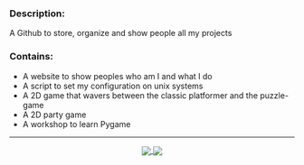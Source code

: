 ### Description:
A Github to store, organize and show people all my projects

### Contains:
- A website to show peoples who am I and what I do
- A script to set my configuration on unix systems
- A 2D game that wavers between the classic platformer and the puzzle-game
- A 2D party game
- A workshop to learn Pygame

___
<p align="center">
  <a href="https://rebrand.ly/r1ckr0l13r">
    <img align="center" src="https://github-readme-stats.vercel.app/api?username=serapagranchose&cache_seconds=1800&theme=outrun&title_color=8080ff&text_color=ff1aff&icon_color=8080ff&hide=prs,issues&show_icons=true&line_height=30&hide_border=true&border_radius=0"/>
  </a>
  <a href="https://rebrand.ly/r1ckr0l13r">
    <img align="center" src="https://github-readme-stats.vercel.app/api/top-langs/?username=serapagranchose&cache_seconds=1800&layout=compact&card_width=255&theme=outrun&title_color=8080ff&text_color=ff1aff&icon_color=8080ff&hide_border=true&hide=hlsl,shaderlab,objective-c%2B%2B&border_radius=0"/>
  </a>
</p>
